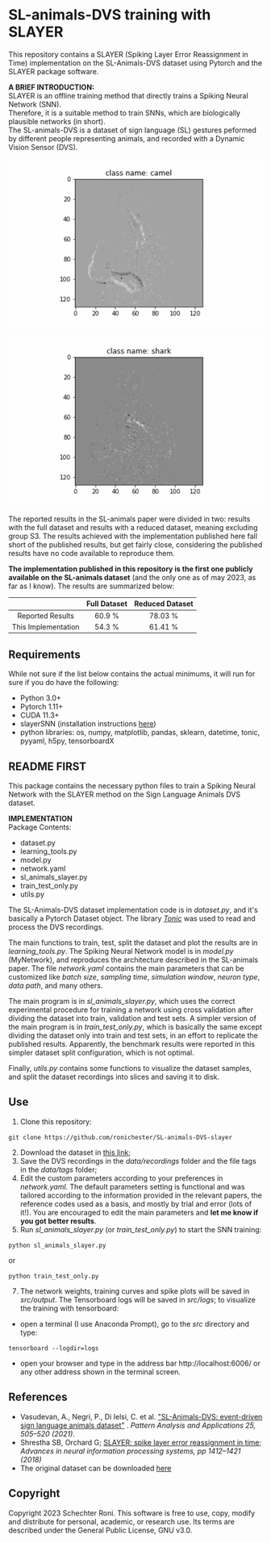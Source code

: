 # SL-animals-DVS training with SLAYER
This repository contains a SLAYER (Spiking Layer Error Reassignment in Time) implementation on the SL-Animals-DVS dataset using Pytorch and the SLAYER package software.

**A BRIEF INTRODUCTION:**  
SLAYER is an offline training method that directly trains a Spiking Neural Network (SNN).  
Therefore, it is a suitable method to train SNNs, which are biologically plausible networks (in short).  
The SL-animals-DVS is a dataset of sign language (SL) gestures peformed by different people representing animals, and recorded with a Dynamic Vision Sensor (DVS).  

<p align="center">
<img src="https://github.com/ronichester/SL-animals-DVS-slayer/blob/main/samples_and_outputs/SL_animals_sample2.gif" width="600px"></p>

<p align="center">
<img src="https://github.com/ronichester/SL-animals-DVS-slayer/blob/main/samples_and_outputs/SL_animals_sample10.gif" width="600px"></p>

<p align="center"> </p>  

The reported results in the SL-animals paper were divided in two: results with the full dataset and results with a reduced dataset, meaning excluding group S3. The results achieved with the implementation published here fall short of the published results, but get fairly close, considering the published results have no code available to reproduce them. 

<p align="center"> </p>  

**The implementation published in this repository is the first one publicly available on the SL-animals dataset** (and the only one as of may 2023, as far as I know). The results are summarized below:

|       | Full Dataset | Reduced Dataset |
|:-:|:-:|:-:|
| Reported Results    | 60.9 % | 78.03 % |
| This Implementation | 54.3 % | 61.41 % |

           
## Requirements
While not sure if the list below contains the actual minimums, it will run for sure if you do have the following:
- Python 3.0+
- Pytorch 1.11+
- CUDA 11.3+
- slayerSNN (installation instructions [here](https://github.com/bamsumit/slayerPytorch))
- python libraries: os, numpy, matplotlib, pandas, sklearn, datetime, tonic, pyyaml, h5py, tensorboardX

## README FIRST
This package contains the necessary python files to train a Spiking Neural Network with the SLAYER method on the Sign Language Animals DVS dataset. 

**IMPLEMENTATION**  
Package Contents:  
- dataset.py
- learning_tools.py
- model.py
- network.yaml
- sl_animals_slayer.py
- train_test_only.py
- utils.py

The SL-Animals-DVS dataset implementation code is in *dataset.py*, and it's basically a Pytorch Dataset object. The library [*Tonic*](https://tonic.readthedocs.io/en/latest/index.html#) was used to read and process the DVS recordings.  

The main functions to train, test, split the dataset and plot the results are in *learning_tools.py*. The Spiking Neural Network model is in *model.py* (MyNetwork), and reproduces the architecture described in the SL-animals paper. The file *network.yaml* contains the main parameters that can be customized like *batch size*, *sampling time*, *simulation window*, *neuron type*, *data path*, and many others.  

 The main program is in *sl_animals_slayer.py*, which uses the correct experimental procedure for training a network using cross validation after dividing the dataset into train, validation and test sets. A simpler version of the main program is in *train_test_only.py*, which is basically the same except dividing the dataset only into train and test sets, in an effort to replicate the published results. Apparently, the benchmark results were reported in this simpler dataset split configuration, which is not optimal.  

 Finally, *utils.py* contains some functions to visualize the dataset samples, and split the dataset recordings into slices and saving it to disk.

## Use
1. Clone this repository:
```
git clone https://github.com/ronichester/SL-animals-DVS-slayer
```
2. Download the dataset in [this link](http://www2.imse-cnm.csic.es/neuromorphs/index.php/SL-ANIMALS-DVS-Database);
3. Save the DVS recordings in the *data/recordings* folder and the file tags in the *data/tags* folder;
4. Edit the custom parameters according to your preferences in *network.yaml*. The default parameters setting is functional and was tailored according to the information provided in the relevant papers, the reference codes used as a basis, and mostly by trial and error (lots of it!). You are encouraged to edit the main parameters and **let me know if you got better results**.
6. Run *sl_animals_slayer.py* (or *train_test_only.py*) to start the SNN training:
```
python sl_animals_slayer.py
```
or
```
python train_test_only.py
```
7. The network weights, training curves and spike plots will be saved in *src/output*. The Tensorboard logs will be saved in *src/logs*; to visualize the training with tensorboard:
  - open a terminal (I use Anaconda Prompt), go to the *src* directory and type:
```
tensorboard --logdir=logs
```
  - open your browser and type in the address bar http://localhost:6006/ or any other address shown in the terminal screen.
  

## References 
- Vasudevan, A., Negri, P., Di Ielsi, C. et al. ["SL-Animals-DVS: event-driven sign language animals dataset"](https://doi.org/10.1007/s10044-021-01011-w) . *Pattern Analysis and Applications 25, 505–520 (2021)*. 
- Shrestha SB, Orchard G; [SLAYER: spike layer error reassignment in time](https://arxiv.org/pdf/1810.08646); *Advances in neural information processing systems, pp 1412–1421 (2018)*
- The original dataset can be downloaded [here](http://www2.imse-cnm.csic.es/neuromorphs/index.php/SL-ANIMALS-DVS-Database)

## Copyright
Copyright 2023 Schechter Roni. This software is free to use, copy, modify and distribute for personal, academic, or research use. Its terms are described under the General Public License, GNU v3.0.
